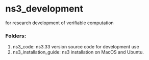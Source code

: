 # ns3_development
for research development of verifiable computation

### Folders:
1. ns3_code: ns3.33 version source code for development use
2. ns3_installation_guide: ns3 installation on MacOS and Ubuntu.